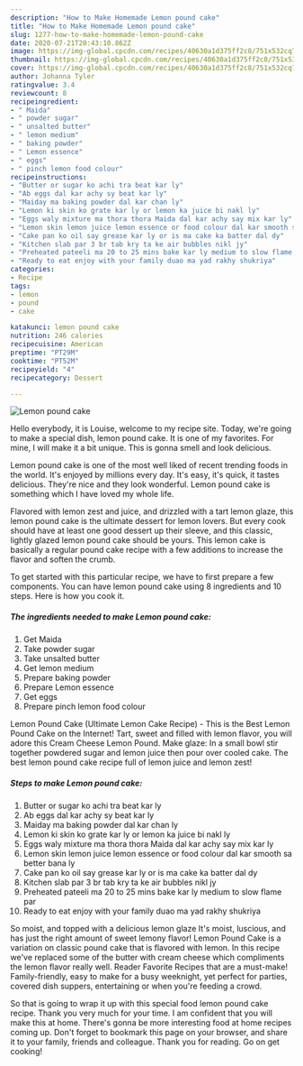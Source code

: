 ```yaml
---
description: "How to Make Homemade Lemon pound cake"
title: "How to Make Homemade Lemon pound cake"
slug: 1277-how-to-make-homemade-lemon-pound-cake
date: 2020-07-21T20:43:10.862Z
image: https://img-global.cpcdn.com/recipes/40630a1d375ff2c8/751x532cq70/lemon-pound-cake-recipe-main-photo.jpg
thumbnail: https://img-global.cpcdn.com/recipes/40630a1d375ff2c8/751x532cq70/lemon-pound-cake-recipe-main-photo.jpg
cover: https://img-global.cpcdn.com/recipes/40630a1d375ff2c8/751x532cq70/lemon-pound-cake-recipe-main-photo.jpg
author: Johanna Tyler
ratingvalue: 3.4
reviewcount: 8
recipeingredient:
- " Maida"
- " powder sugar"
- " unsalted butter"
- " lemon medium"
- " baking powder"
- " Lemon essence"
- " eggs"
- " pinch lemon food colour"
recipeinstructions:
- "Butter or sugar ko achi tra beat kar ly"
- "Ab eggs dal kar achy sy beat kar ly"
- "Maiday ma baking powder dal kar chan ly"
- "Lemon ki skin ko grate kar ly or lemon ka juice bi nakl ly"
- "Eggs waly mixture ma thora thora Maida dal kar achy say mix kar ly"
- "Lemon skin lemon juice lemon essence or food colour dal kar smooth sa better bana ly"
- "Cake pan ko oil say grease kar ly or is ma cake ka batter dal dy"
- "Kitchen slab par 3 br tab kry ta ke air bubbles nikl jy"
- "Preheated pateeli ma 20 to 25 mins bake kar ly medium to slow flame par"
- "Ready to eat enjoy with your family duao ma yad rakhy shukriya"
categories:
- Recipe
tags:
- lemon
- pound
- cake

katakunci: lemon pound cake 
nutrition: 246 calories
recipecuisine: American
preptime: "PT29M"
cooktime: "PT52M"
recipeyield: "4"
recipecategory: Dessert

---
```



![Lemon pound cake](https://img-global.cpcdn.com/recipes/40630a1d375ff2c8/751x532cq70/lemon-pound-cake-recipe-main-photo.jpg)

Hello everybody, it is Louise, welcome to my recipe site. Today, we're going to make a special dish, lemon pound cake. It is one of my favorites. For mine, I will make it a bit unique. This is gonna smell and look delicious.

Lemon pound cake is one of the most well liked of recent trending foods in the world. It's enjoyed by millions every day. It's easy, it's quick, it tastes delicious. They're nice and they look wonderful. Lemon pound cake is something which I have loved my whole life.

Flavored with lemon zest and juice, and drizzled with a tart lemon glaze, this lemon pound cake is the ultimate dessert for lemon lovers. But every cook should have at least one good dessert up their sleeve, and this classic, lightly glazed lemon pound cake should be yours. This lemon cake is basically a regular pound cake recipe with a few additions to increase the flavor and soften the crumb.


To get started with this particular recipe, we have to first prepare a few components. You can have lemon pound cake using 8 ingredients and 10 steps. Here is how you cook it.

<!--inarticleads1-->

##### The ingredients needed to make Lemon pound cake:

1. Get  Maida
1. Take  powder sugar
1. Take  unsalted butter
1. Get  lemon medium
1. Prepare  baking powder
1. Prepare  Lemon essence
1. Get  eggs
1. Prepare  pinch lemon food colour


Lemon Pound Cake (Ultimate Lemon Cake Recipe) - This is the Best Lemon Pound Cake on the Internet! Tart, sweet and filled with lemon flavor, you will adore this Cream Cheese Lemon Pound. Make glaze: In a small bowl stir together powdered sugar and lemon juice then pour over cooled cake. The best lemon pound cake recipe full of lemon juice and lemon zest! 

<!--inarticleads2-->

##### Steps to make Lemon pound cake:

1. Butter or sugar ko achi tra beat kar ly
1. Ab eggs dal kar achy sy beat kar ly
1. Maiday ma baking powder dal kar chan ly
1. Lemon ki skin ko grate kar ly or lemon ka juice bi nakl ly
1. Eggs waly mixture ma thora thora Maida dal kar achy say mix kar ly
1. Lemon skin lemon juice lemon essence or food colour dal kar smooth sa better bana ly
1. Cake pan ko oil say grease kar ly or is ma cake ka batter dal dy
1. Kitchen slab par 3 br tab kry ta ke air bubbles nikl jy
1. Preheated pateeli ma 20 to 25 mins bake kar ly medium to slow flame par
1. Ready to eat enjoy with your family duao ma yad rakhy shukriya


So moist, and topped with a delicious lemon glaze It&#39;s moist, luscious, and has just the right amount of sweet lemony flavor! Lemon Pound Cake is a variation on classic pound cake that is flavored with lemon. In this recipe we&#39;ve replaced some of the butter with cream cheese which compliments the lemon flavor really well. Reader Favorite Recipes that are a must-make! Family-friendly, easy to make for a busy weeknight, yet perfect for parties, covered dish suppers, entertaining or when you&#39;re feeding a crowd. 

So that is going to wrap it up with this special food lemon pound cake recipe. Thank you very much for your time. I am confident that you will make this at home. There's gonna be more interesting food at home recipes coming up. Don't forget to bookmark this page on your browser, and share it to your family, friends and colleague. Thank you for reading. Go on get cooking!
